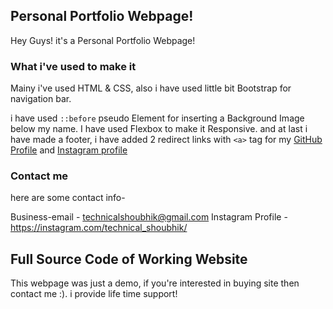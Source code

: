 ## Personal Portfolio Webpage!

Hey Guys! it's a Personal Portfolio Webpage!

### What i've used to make it

Mainy i've used HTML & CSS, also i have used little bit Bootstrap for navigation bar.

i have used `::before` pseudo Element for inserting a Background Image below my name. I have used Flexbox to make it Responsive. and at last i have made a footer, i have added 2 redirect links with `<a>` tag for my [GitHub Profile](https://github.com/technical-shoubhik/) and [Instagram profile](https://instagram.com/technical_shoubhik/)

### Contact me 

here are some contact info-

Business-email - technicalshoubhik@gmail.com
Instagram Profile - https://instagram.com/technical_shoubhik/

## Full Source Code of Working Website

This webpage was just a demo, if you're interested in buying site then contact me :). i provide life time support!

